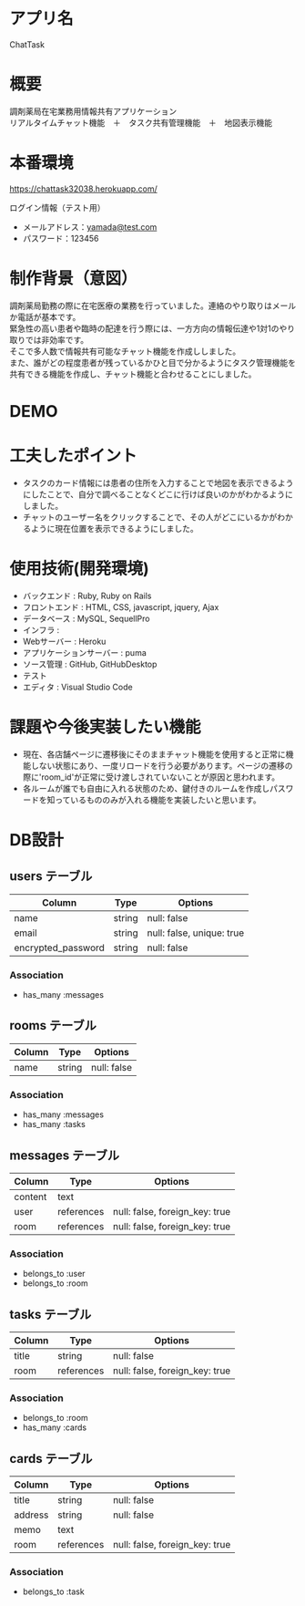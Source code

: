 # アプリ名
ChatTask
# 概要
調剤薬局在宅業務用情報共有アプリケーション<br />
リアルタイムチャット機能　＋　タスク共有管理機能　＋　地図表示機能
# 本番環境
https://chattask32038.herokuapp.com/<br />

ログイン情報（テスト用）<br />

- メールアドレス：yamada@test.com<br />
- パスワード：123456

# 制作背景（意図）
調剤薬局勤務の際に在宅医療の業務を行っていました。連絡のやり取りはメールか電話が基本です。<br />
緊急性の高い患者や臨時の配達を行う際には、一方方向の情報伝達や1対1のやり取りでは非効率です。<br />
そこで多人数で情報共有可能なチャット機能を作成ししました。<br />
また、誰がどの程度患者が残っているかひと目で分かるようにタスク管理機能を共有できる機能を作成し、チャット機能と合わせることにしました。
# DEMO

# 工夫したポイント
- タスクのカード情報には患者の住所を入力することで地図を表示できるようにしたことで、自分で調べることなくどこに行けば良いのかがわかるようにしました。
- チャットのユーザー名をクリックすることで、その人がどこにいるかがわかるように現在位置を表示できるようにしました。

# 使用技術(開発環境)

- バックエンド : Ruby, Ruby on Rails
- フロントエンド : HTML, CSS, javascript, jquery, Ajax
- データベース : MySQL, SequellPro
- インフラ : 
- Webサーバー : Heroku
- アプリケーションサーバー : puma
- ソース管理 : GitHub, GitHubDesktop
- テスト
- エディタ : Visual Studio Code

# 課題や今後実装したい機能
- 現在、各店舗ページに遷移後にそのままチャット機能を使用すると正常に機能しない状態にあり、一度リロードを行う必要があります。ページの遷移の際に'room_id'が正常に受け渡しされていないことが原因と思われます。
- 各ルームが誰でも自由に入れる状態のため、鍵付きのルームを作成しパスワードを知っているもののみが入れる機能を実装したいと思います。
# DB設計

## users テーブル

| Column             | Type   | Options                   |
| ------------------ | ------ | ------------------------- |
| name               | string | null: false               |
| email              | string | null: false, unique: true |
| encrypted_password | string | null: false               |

### Association

- has_many :messages

## rooms テーブル

| Column              | Type       | Options                        |
| ------------------- | ---------- | ------------------------------ |
| name                | string     | null: false                    |

### Association

- has_many :messages
- has_many :tasks

## messages テーブル

| Column  | Type       | Options                        |
| ------- | ---------- | ------------------------------ |
| content | text       |                                |
| user    | references | null: false, foreign_key: true |
| room    | references | null: false, foreign_key: true |

### Association

- belongs_to :user
- belongs_to :room

## tasks テーブル

| Column | Type       | Options                        |
| ------ | ---------- | ------------------------------ |
| title  | string     | null: false                    |
| room   | references | null: false, foreign_key: true |

### Association

- belongs_to :room
- has_many :cards

## cards テーブル

| Column  | Type       | Options                        |
| ------- | ---------- | ------------------------------ |
| title   | string     | null: false                    |
| address | string     | null: false                    |
| memo    | text       |                                |
| room    | references | null: false, foreign_key: true |

### Association

- belongs_to :task
